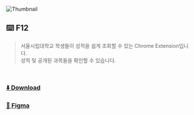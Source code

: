 ![Thumbnail](https://github.com/user-attachments/assets/33da899c-0972-4383-b526-0273ea587475)

## ⌨️ F12
> 서울시립대학교 학생들이 성적을 쉽게 조회할 수 있는 Chrome Extension입니다.<br/>
> 성적 및 공개된 과목들을 확인할 수 있습니다.
<br/>


### [⬇️ Download](https://abit.ly/ilnbix)

### [🎨 Figma](https://abit.ly/lrvlrm)

